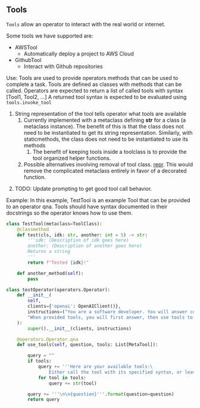 ## Tools
`Tools` allow an operator to interact with the real world or internet.

Some tools we have supported are:  
- AWSTool
  - Automatically deploy a project to AWS Cloud  
- GithubTool
  - Interact with Github repositories

Use: Tools are used to provide operators methods that can be used to complete a task. Tools are defined as classes with methods that can be called. Operators are expected to return a list of called tools with syntax [Tool1, Tool2, ...]
A returned tool syntax is expected to be evaluated using `tools.invoke_tool`

1. String representation of the tool tells operator what tools are available
   1. Currently implemented with a metaclass defining __str__ for a class (a metaclass instance). The benefit of this is that the class does not need to be instantiated to get its string representation. Similarly, with staticmethods, the class does not need to be instantiated to use its methods
      1. The benefit of keeping tools inside a toolclass is to provide the tool organized helper functions.
   2. Possible alternatives involving removal of tool class. [repr](https://stackoverflow.com/questions/20093811/how-do-i-change-the-representation-of-a-python-function). This would remove the complicated metaclass entirely in favor of a decorated function.

2) TODO: Update prompting to get good tool call behavior.

Example:
In this example, TestTool is an example Tool that can be provided to an operator qna.
Tools should have syntax documented in their docstrings so the operator knows how to use them.

```python
class TestTool(metaclass=ToolClass):
    @classmethod
    def test(cls, idk: str, another: int = 5) -> str:
        '''idk: (Description of idk goes here)
        another: (Description of another goes here)
        Returns a string
        '''
        return f"Tested {idk}!"

    def another_method(self):
        pass

class testOperator(operators.Operator):
    def __init__(
        self,
        clients={'openai': OpenAIClient()},
        instructions=("You are a software developer. You will answer completely, concisely, and accurately."
        "When provided tools, you will first answer, then use tools to complete the task."),
    ):
        super().__init__(clients, instructions)

    @operators.Operator.qna
    def use_tools(self, question, tools: List[MetaTool]):

        query = ""
        if tools:
            query += '''Here are your available tools:\
                Either call the tool with its specified syntax, or leave its field blank.\n'''
            for tool in tools:
                query += str(tool)

        query += '''\n\n{question}'''.format(question=question)
        return query
```